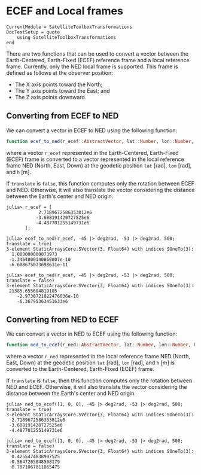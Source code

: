 # ECEF and Local frames

```@meta
CurrentModule = SatelliteToolboxTransformations
DocTestSetup = quote
    using SatelliteToolboxTransformations
end
```

There are two functions that can be used to convert a vector between the
Earth-Centered, Earth-Fixed (ECEF) reference frame and a local reference frame.
Currently, only the NED local frame is supported. This frame is defined as
follows at the observer position:

- The X axis points toward the North;
- The Y axis points toward the East; and
- The Z axis points downward.

## Converting from ECEF to NED

We can convert a vector in ECEF to NED using the following function:

```julia
function ecef_to_ned(r_ecef::AbstractVector, lat::Number, lon::Number, h::Number; translate::Bool = false)
```

where a vector `r_ecef` represented in the Earth-Centered, Earth-Fixed (ECEF)
frame is converted to a vector represented in the local reference frame NED
(North, East, Down) at the geodetic position `lat` [rad], `lon` [rad], and `h`
[m].

If `translate` is `false`, this function computes only the rotation between
ECEF and NED. Otherwise, it will also translate the vector considering the
distance between the Earth's center and NED origin.

```jldoctest
julia> r_ecef = [
            2.7189672586353812e6
           -3.608191420727525e6
           -4.487701255149731e6
       ];

julia> ecef_to_ned(r_ecef, -45 |> deg2rad, -53 |> deg2rad, 500; translate = true)
3-element StaticArraysCore.SVector{3, Float64} with indices SOneTo(3):
  1.000000000073973
 -1.3464800140860807e-10
 -6.608675073698631e-11
 
julia> ecef_to_ned(r_ecef, -45 |> deg2rad, -53 |> deg2rad, 500; translate = false)
3-element StaticArraysCore.SVector{3, Float64} with indices SOneTo(3):
 21385.655604819105
    -2.9738721822476036e-10
    -6.36795363451633e6
```

## Converting from NED to ECEF

We can convert a vector in NED to ECEF using the following function:

```julia
function ned_to_ecef(r_ned::AbstractVector, lat::Number, lon::Number, h::Number; translate::Bool = false)
```

where a vector `r_ned` represented in the local reference frame NED (North,
East, Down) at the geodetic position `lat` [rad], `lon` [rad], and `h` [m] is
converted to the Earth-Centered, Earth-Fixed (ECEF) frame.

If `translate` is `false`, then this function computes only the rotation between
NED and ECEF. Otherwise, it will also translate the vector considering the
distance between the Earth's center and NED origin.

```jldoctest
julia> ned_to_ecef([1, 0, 0], -45 |> deg2rad, -53 |> deg2rad, 500; translate = true)
3-element StaticArraysCore.SVector{3, Float64} with indices SOneTo(3):
  2.7189672586353812e6
 -3.608191420727525e6
 -4.487701255149731e6

julia> ned_to_ecef([1, 0, 0], -45 |> deg2rad, -53 |> deg2rad, 500; translate = false)
3-element StaticArraysCore.SVector{3, Float64} with indices SOneTo(3):
  0.4255474838907525
 -0.5647205848508179
  0.7071067811865475
```

